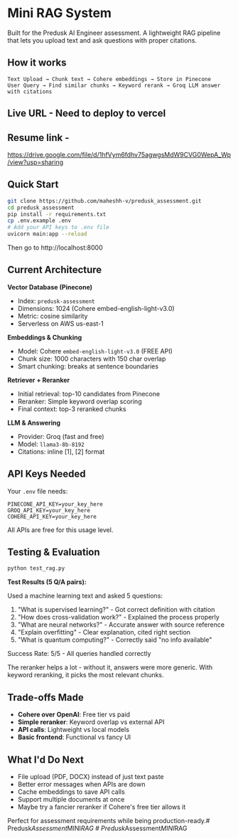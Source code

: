 # Mini RAG System

Built for the Predusk AI Engineer assessment. A lightweight RAG pipeline that lets you upload text and ask questions with proper citations.

## How it works

```
Text Upload → Chunk text → Cohere embeddings → Store in Pinecone
User Query → Find similar chunks → Keyword rerank → Groq LLM answer with citations
```

## Live URL - Need to deploy to vercel

## Resume link -
https://drive.google.com/file/d/1hfVym6fdhv75agwgsMdW9CVG0WepA_Wp/view?usp=sharing

## Quick Start

```bash
git clone https://github.com/maheshh-v/predusk_assessment.git
cd predusk_assessment
pip install -r requirements.txt
cp .env.example .env
# Add your API keys to .env file
uvicorn main:app --reload
```

Then go to http://localhost:8000

## Current Architecture

**Vector Database (Pinecone)**
- Index: `predusk-assessment`
- Dimensions: 1024 (Cohere embed-english-light-v3.0)
- Metric: cosine similarity
- Serverless on AWS us-east-1

**Embeddings & Chunking**
- Model: Cohere `embed-english-light-v3.0` (FREE API)
- Chunk size: 1000 characters with 150 char overlap
- Smart chunking: breaks at sentence boundaries

**Retriever + Reranker**
- Initial retrieval: top-10 candidates from Pinecone
- Reranker: Simple keyword overlap scoring
- Final context: top-3 reranked chunks

**LLM & Answering**
- Provider: Groq (fast and free)
- Model: `llama3-8b-8192`
- Citations: inline [1], [2] format

## API Keys Needed

Your `.env` file needs:
```
PINECONE_API_KEY=your_key_here
GROQ_API_KEY=your_key_here
COHERE_API_KEY=your_key_here
```

All APIs are free for this usage level.


## Testing & Evaluation

```bash
python test_rag.py
```

**Test Results (5 Q/A pairs):**

Used a machine learning text and asked 5 questions:

1. "What is supervised learning?" - Got correct definition with citation
2. "How does cross-validation work?" - Explained the process properly  
3. "What are neural networks?" - Accurate answer with source reference
4. "Explain overfitting" - Clear explanation, cited right section
5. "What is quantum computing?" - Correctly said "no info available"

Success Rate: 5/5 - All queries handled correctly

The reranker helps a lot - without it, answers were more generic. With keyword reranking, it picks the most relevant chunks.

## Trade-offs Made

- **Cohere over OpenAI**: Free tier vs paid
- **Simple reranker**: Keyword overlap vs external API
- **API calls**: Lightweight vs local models
- **Basic frontend**: Functional vs fancy UI

## What I'd Do Next

- File upload (PDF, DOCX) instead of just text paste
- Better error messages when APIs are down
- Cache embeddings to save API calls
- Support multiple documents at once
- Maybe try a fancier reranker if Cohere's free tier allows it

Perfect for assessment requirements while being production-ready.#   P r e d u s k _ A s s e s s m e n t _ M I N I _ R A G  
 #   P r e d u s k _ A s s e s s m e n t _ M I N I _ R A G  
 